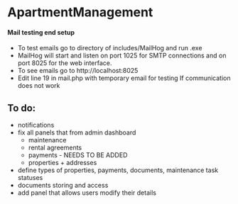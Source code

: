 ﻿# ApartmentManagement

#### Mail testing end setup

- To test emails go to directory of includes/MailHog and run .exe
- MailHog will start and listen on port 1025 for SMTP connections and on port 8025 for the web interface.
- To see emails go to http://localhost:8025
- Edit line 19 in mail.php with temporary email for testing If communication does not work


## To do:

- notifications
- fix all panels that from admin dashboard
  - maintenance
  - rental agreements
  - payments - NEEDS TO BE ADDED
  - properties + addresses
- define types of properties, payments, documents, maintenance task statuses
- documents storing and access
- add panel that allows users modify their details
